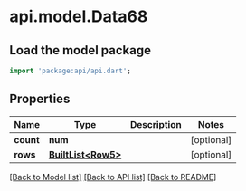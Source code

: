 # api.model.Data68

## Load the model package
```dart
import 'package:api/api.dart';
```

## Properties
Name | Type | Description | Notes
------------ | ------------- | ------------- | -------------
**count** | **num** |  | [optional] 
**rows** | [**BuiltList&lt;Row5&gt;**](Row5.md) |  | [optional] 

[[Back to Model list]](../README.md#documentation-for-models) [[Back to API list]](../README.md#documentation-for-api-endpoints) [[Back to README]](../README.md)


